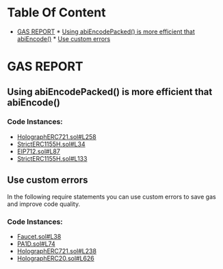 Table Of Content
================

* [GAS REPORT](#gas-report)
        * [Using abiEncodePacked() is more efficient that abiEncode()](#using-abiencodepacked-is-more-efficient-that-abiencode)
        * [Use custom errors](#use-custom-errors)

# GAS REPORT

## Using abiEncodePacked() is more efficient that abiEncode()


### Code Instances:
- [HolographERC721.sol#L258](https://github.com/code-423n4/2022-10-holograph/tree/main/contracts/enforcer/HolographERC721.sol#L258)
- [StrictERC1155H.sol#L34](https://github.com/code-423n4/2022-10-holograph/tree/main/src/abstract/StrictERC1155H.sol#L34)
- [EIP712.sol#L87](https://github.com/code-423n4/2022-10-holograph/tree/main/contracts/abstract/EIP712.sol#L87)
- [StrictERC1155H.sol#L133](https://github.com/code-423n4/2022-10-holograph/tree/main/contracts/abstract/StrictERC1155H.sol#L133)

## Use custom errors
In the following require statements you can use custom errors to save gas and improve code quality.

### Code Instances:
- [Faucet.sol#L38](https://github.com/code-423n4/2022-10-holograph/tree/main/src/faucet/Faucet.sol#L38)
- [PA1D.sol#L74](https://github.com/code-423n4/2022-10-holograph/tree/main/src/enforcer/PA1D.sol#L74)
- [HolographERC721.sol#L238](https://github.com/code-423n4/2022-10-holograph/tree/main/contracts/enforcer/HolographERC721.sol#L238)
- [HolographERC20.sol#L626](https://github.com/code-423n4/2022-10-holograph/tree/main/contracts/enforcer/HolographERC20.sol#L626)
